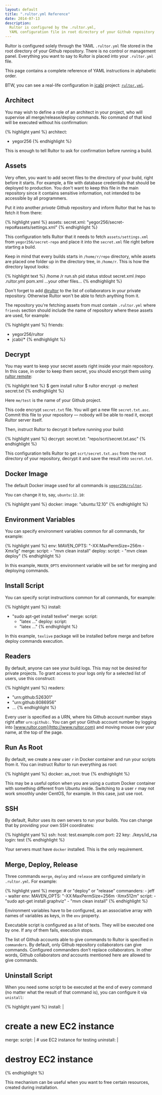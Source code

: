 ```yaml
---
layout: default
title: ".rultor.yml Reference"
date: 2014-07-13
description:
  Rultor is configured by the .rultor.yml,
  YAML configuration file in root directory of your Github repository
---
```


Rultor is configured solely through the YAML `.rultor.yml` file stored in the
root directory of your Github repository. There is no control or management
panel. Everything you want to say to Rultor is placed into your `.rultor.yml`
file.

This page contains a complete reference of YAML instructions in alphabetic order.

BTW, you can see a real-life configuration in
[jcabi](https://github.com/jcabi/jcabi) project:
[`rultor.yml`](https://github.com/jcabi/jcabi/blob/master/.rultor.yml).

## Architect

You may wish to define a role of an architect in your project,
who will supervise all merge/release/deploy commands. No command
of that kind will be executed without his confirmation:

{% highlight yaml %}
architect:
  - yegor256
{% endhighlight %}

This is enough to tell Rultor to ask for confirmation before running a build.

## Assets

Very often, you want to add secret files to the directory of your build, right
before it starts. For example, a file with database credentials that should be
deployed to production. You don't want to keep this file in the main repository
since it contains sensitive information, not intended to be accessible by all
programmers.

Put it into another *private* Github repository and inform Rultor that he has to
fetch it from there:

{% highlight yaml %}
assets:
  secret.xml: "yegor256/secret-repo#assets/settings.xml"
{% endhighlight %}

This configuration tells Rultor that it needs to fetch `assets/settings.xml` from
`yegor256/secret-repo` and place it into the `secret.xml` file right before
starting a build.

Keep in mind that every builds starts in `/home/r/repo` directory,
while assets are placed one folder up in the directory tree,
in `/home/r`. This is how the directory layout looks:

{% highlight text %}
/home
  /r
    run.sh
    pid
    status
    stdout
    secret.xml
    /repo
      .rultor.yml
      pom.xml
      ...your other files...
{% endhighlight %}

Don't forget to add [@rultor](https://github.com/rultor) to the list of
collaborators in your private repository. Otherwise Rultor won't be
able to fetch anything from it.

The repository you're fetching assets from must contain `.rultor.yml`
where `friends` section should include the name of repository where
these assets are used, for example:

{% highlight yaml %}
friends:
  - yegor256/rultor
  - jcabi/*
{% endhighlight %}

## Decrypt

You may want to keep your secret assets right inside your main
repository. In this case, in order to keep them secret, you should
encrypt them using [rultor remote](https://github.com/yegor256/rultor-remote):

{% highlight text %}
$ gem install rultor
$ rultor encrypt -p me/test secret.txt
{% endhighlight %}

Here `me/test` is the name of your Github project.

This code encrypt `secret.txt` file. You will get a new file `secret.txt.asc`.
Commit this file to your repository &mdash; nobody will be able
to read it, except Rultor server itself.

Then, instruct Rultor to decrypt it before running your build:

{% highlight yaml %}
decrypt:
  secret.txt: "repo/scrt/secret.txt.asc"
{% endhighlight %}

This configuration tells Rultor to get `scrt/secret.txt.asc` from the
root directory of your repository, decrypt it and save the result
into `secret.txt`.

## Docker Image

The default Docker image used for all commands is
[`yegor256/rultor`](https://registry.hub.docker.com/u/yegor256/rultor/).

You can change it to, say, `ubuntu:12.10`:

{% highlight yaml %}
docker:
  image: "ubuntu:12.10"
{% endhighlight %}

## Environment Variables

You can specify environment variables common for all
commands, for example:

{% highlight yaml %}
env:
  MAVEN_OPTS: "-XX:MaxPermSize=256m -Xmx1g"
merge:
  script:
    - "mvn clean install"
deploy:
  script:
    - "mvn clean deploy"
{% endhighlight %}

In this example, `MAVEN_OPTS` environment variable will be set
for merging and deploying commands.

## Install Script

You can specify script instructions common for all
commands, for example:

{% highlight yaml %}
install:
  - "sudo apt-get install texlive"
merge:
  script:
    - "latex ..."
deploy:
  script:
    - "latex ..."
{% endhighlight %}

In this example, `texlive` package will be installed before merge
and before deploy commands execution.

## Readers

By default, anyone can see your build logs. This may not be desired
for private projects. To grant access to your logs only for
a selected list of users, use this construct:

{% highlight yaml %}
readers:
  - "urn:github:526301"
  - "urn:github:8086956"
  - ...
{% endhighlight %}

Every user is specified as a URN, where his Github account number
stays right after `urn:github:`. You can get your Github account number
by logging into [www.rultor.com](http://www.rultor.com)
and moving mouse over your name, at the
top of the page.

## Run As Root

By default, we create a new user `r` in Docker container and
run your scripts from it. You can instruct Rultor to run
everything as root:

{% highlight yaml %}
docker:
  as_root: true
{% endhighlight %}

This may be a useful option when you are using a custom Docker
container with something different from Ubuntu inside. Switching
to a user `r` may not work smoothly under CentOS, for example. In
this case, just use root.

## SSH

By default, Rultor uses its own servers to run your builds. You can
change that by providing your own SSH coordinates:

{% highlight yaml %}
ssh:
  host: test.example.com
  port: 22
  key: ./keys/id_rsa
  login: test
{% endhighlight %}

Your servers must have `docker` installed. This is the only requirement.

## Merge, Deploy, Release

Three commands `merge`, `deploy` and `release` are
configured similarly in `.rultor.yml`. For example:

{% highlight yaml %}
merge: # or "deploy" or "release"
  commanders:
    - jeff
    - walter
  env:
    MAVEN_OPTS: "-XX:MaxPermSize=256m -Xmx512m"
  script:
    - "sudo apt-get install graphviz"
    - "mvn clean install"
{% endhighlight %}

Environment variables have to be configured, as an associative array with names
of variables as keys, in the `env` property.

Executable script is configured as a list of texts. They will be executed one by
one. If any of them fails, execution stops.

The list of Github accounts able to give commands to Rultor is specified in
`commanders`. By default, only Github repository collaborators can give
commands. Configured commanders don't replace collaborators. In other words,
Github collaborators *and* accounts mentioned here are allowed to give commands.

## Uninstall Script

When you need some script to be executed at the end of
every command (no matter what the result of that command is),
you can configure it via `unistall`:

{% highlight yaml %}
install: |
  # create a new EC2 instance
merge:
  script: |
    # use EC2 instance for testing
uninstall: |
  # destroy EC2 instance
{% endhighlight %}

This mechanism can be useful when you want to free certain
resources, created during installation.
